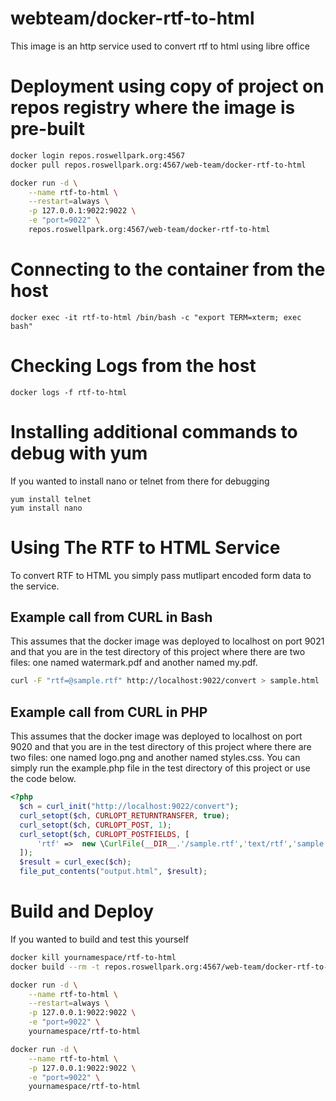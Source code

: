 webteam/docker-rtf-to-html
========================

This image is an http service used to convert rtf to html using libre office

# Deployment using copy of project on repos registry where the image is pre-built

```bash
docker login repos.roswellpark.org:4567
docker pull repos.roswellpark.org:4567/web-team/docker-rtf-to-html

docker run -d \
    --name rtf-to-html \
    --restart=always \
    -p 127.0.0.1:9022:9022 \
    -e "port=9022" \
    repos.roswellpark.org:4567/web-team/docker-rtf-to-html
```

# Connecting to the container from the host

```
docker exec -it rtf-to-html /bin/bash -c "export TERM=xterm; exec bash"
```

# Checking Logs from the host

```
docker logs -f rtf-to-html
```

# Installing additional commands to debug with yum
If you wanted to install nano or telnet from there for debugging
```
yum install telnet
yum install nano
```

# Using The RTF to HTML Service
To convert RTF to HTML you simply pass mutlipart encoded form data to the service.


## Example call from CURL in Bash
This assumes that the docker image was deployed to localhost on port 9021 and that you are in the test directory of this project where there are two files: one named watermark.pdf and another named my.pdf.

```bash
curl -F "rtf=@sample.rtf" http://localhost:9022/convert > sample.html

```

## Example call from CURL in PHP
This assumes that the docker image was deployed to localhost on port 9020 and that you are in the test directory of this project where there are two files: one named logo.png and another named styles.css. You can simply run the example.php file in the test directory of this project or use the code below.

```php
<?php
  $ch = curl_init("http://localhost:9022/convert");
  curl_setopt($ch, CURLOPT_RETURNTRANSFER, true);
  curl_setopt($ch, CURLOPT_POST, 1);
  curl_setopt($ch, CURLOPT_POSTFIELDS, [
      'rtf' =>  new \CurlFile(__DIR__.'/sample.rtf','text/rtf','sample.rtf')
  ]);
  $result = curl_exec($ch);
  file_put_contents("output.html", $result);
```

# Build and Deploy

If you wanted to build and test this yourself

```bash
docker kill yournamespace/rtf-to-html
docker build --rm -t repos.roswellpark.org:4567/web-team/docker-rtf-to-html .

docker run -d \
    --name rtf-to-html \
    --restart=always \
    -p 127.0.0.1:9022:9022 \
    -e "port=9022" \
    yournamespace/rtf-to-html

docker run -d \
    --name rtf-to-html \
    -p 127.0.0.1:9022:9022 \
    -e "port=9022" \
    yournamespace/rtf-to-html
```
